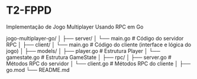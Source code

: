 # T2-FPPD
Implementação de Jogo Multiplayer Usando RPC em Go


jogo-multiplayer-go/
│
├── server/
│   └── main.go          # Código do servidor RPC
│
├── client/
│   └── main.go          # Código do cliente (interface e lógica do jogo)
│
├── models/
│   ├── player.go        # Estrutura Player
│   └── gamestate.go     # Estrutura GameState
│
├── rpc/
│   ├── server.go        # Métodos RPC do servidor
│   └── client.go        # Métodos RPC do cliente
│
├── go.mod
└── README.md